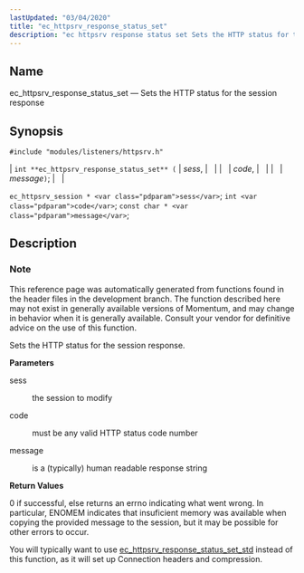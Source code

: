 ```yaml
---
lastUpdated: "03/04/2020"
title: "ec_httpsrv_response_status_set"
description: "ec httpsrv response status set Sets the HTTP status for the session response int ec httpsrv response status set sess code message ec httpsrv session sess int code const char message This reference page was automatically generated from functions found in the header files in the development branch The function..."
---
```


<a name="apis.ec_httpsrv_response_status_set"></a> 
## Name

ec_httpsrv_response_status_set — Sets the HTTP status for the session response

## Synopsis

`#include "modules/listeners/httpsrv.h"`

| `int **ec_httpsrv_response_status_set** (` | <var class="pdparam">sess</var>, |   |
|   | <var class="pdparam">code</var>, |   |
|   | <var class="pdparam">message</var>`)`; |   |

`ec_httpsrv_session * <var class="pdparam">sess</var>`;
`int <var class="pdparam">code</var>`;
`const char * <var class="pdparam">message</var>`;<a name="idp53159216"></a> 
## Description

### Note

This reference page was automatically generated from functions found in the header files in the development branch. The function described here may not exist in generally available versions of Momentum, and may change in behavior when it is generally available. Consult your vendor for definitive advice on the use of this function.

Sets the HTTP status for the session response.

**<a name="idp53162096"></a> Parameters**

<dl class="variablelist">

<dt>sess</dt>

<dd>

the session to modify

</dd>

<dt>code</dt>

<dd>

must be any valid HTTP status code number

</dd>

<dt>message</dt>

<dd>

is a (typically) human readable response string

</dd>

</dl>

**<a name="idp53168544"></a> Return Values**

0 if successful, else returns an errno indicating what went wrong. In particular, ENOMEM indicates that insuficient memory was available when copying the provided message to the session, but it may be possible for other errors to occur.

You will typically want to use [ec_httpsrv_response_status_set_std](/momentum/3/3-api/apis-ec-httpsrv-response-status-set-std) instead of this function, as it will set up Connection headers and compression.